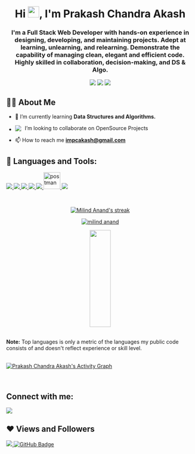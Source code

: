 <h1 align="center">Hi <img src="https://raw.githubusercontent.com/MartinHeinz/MartinHeinz/master/wave.gif" width="30px">, I'm Prakash Chandra Akash </h1>
<h3 align="center">I'm a Full Stack Web Developer with hands-on experience in designing, developing,
and maintaining projects. Adept at learning, unlearning, and relearning. Demonstrate the capability of managing
clean, elegant and efficient code. Highly skilled in collaboration, decision-making,
and DS & Algo.</h3>

<p align= "center">

<img src="https://img.shields.io/badge/JS-Javascript-red"/>
<img src="https://img.shields.io/badge/React-React-blue"/>
 <img src="https://img.shields.io/badge/React-Redux-blue"/>

</p>

## 🙋‍♂️ About Me

- 🌱 I’m currently learning **Data Structures and Algorithms.**

- <p style="display:flex; align-items: center;"> <img src="https://img.icons8.com/color/18/000000/teamwork--v2.png" style="margin-right: 10px"/> I’m looking to collaborate on OpenSource Projects </p>

- 📫 How to reach me **impcakash@gmail.com**

 <!-- Visit My Portfolio:  -->

## 🚀 Languages and Tools:

<p align="left">
    <a href="https://www.w3.org/html/" target="_blank"> <img src="https://img.icons8.com/color/48/000000/html-5.png"/> </a>
    <a href="https://www.w3schools.com/css/" target="_blank"> <img src="https://img.icons8.com/color/48/000000/css3.png"/> </a>
    <a href="https://developer.mozilla.org/en-US/docs/Web/JavaScript" target="_blank"> <img src="https://img.icons8.com/color/48/000000/javascript.png"/> </a>
    <a href="https://reactjs.org/" target="_blank"> <img src="https://img.icons8.com/color/48/000000/react-native.png"/> </a>
    <a href="https://redux.js.org" target="_blank"> <img src="https://img.icons8.com/color/48/000000/redux.png"/> </a>     
     <a href="https://postman.com" target="_blank"> <img src="https://www.vectorlogo.zone/logos/getpostman/getpostman-icon.svg" alt="postman" width="45" height="45"/> </a>
    <a href="https://git-scm.com/" target="_blank"> <img src="https://img.icons8.com/color/48/000000/git.png"/> </a>
      
</p>
<br/>

<p align="center">
    <a href="https://github.com/impcakash/github-readme-streak-stats">
        <img title="🔥 Get streak stats for your profile at git.io/streak-stats" alt="Milind Anand's streak" src="https://github-readme-streak-stats.herokuapp.com/?user=impcakash&theme=black-ice&hide_border=true&stroke=0000&background=060A0CD0"/>
    </a>
</p>

  <p align="center">
    <a href="https://github.com/impcakash/github-readme-stats"><img alt="milind anand" Github Stats" src="https://github-readme-stats.vercel.app/api?username=impcakash&show_icons=true&count_private=true&theme=react&hide_border=true&bg_color=0D1117" /></a>
    </p>
     
  <p align="center">
    <img src="https://github-readme-stats.vercel.app/api/top-langs/?username=impcakash&theme=react&hide_border=true&bg_color=0D1117" height="260px" width="33.25%"/>
    </p>
  
  <br/>
  <b>Note:</b> Top languages is only a metric of the languages my public code consists of and doesn't reflect experience or skill level.

<br/>
<br/>

<a href="https://github.com/impcakash/github-readme-activity-graph"><img alt="Prakash Chandra Akash's Activity Graph" src="https://activity-graph.herokuapp.com/graph?username=impcakash&bg_color=0D1117&color=5BCDEC&line=5BCDEC&point=FFFFFF&hide_border=true" /></a>

<br/>

## Connect with me:

<p align="left">

<a href = "https://www.linkedin.com/in/impcakash/"><img src="https://img.icons8.com/fluent/48/000000/linkedin.png"/></a>

</p>

## ❤ Views and Followers

<a href="https://github.com/impcakash/github-profile-views-counter">
    <img src="https://komarev.com/ghpvc/?username=impcakash">
</a>
<a href="https://github.com/impcakash?tab=followers"><img src="https://img.shields.io/github/followers/Milind74?label=Followers&style=social" alt="GitHub Badge"></a>
